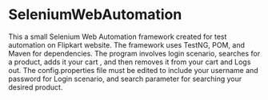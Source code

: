 # SeleniumWebAutomation
This a small Selenium Web Automation framework created for test automation on Flipkart website. The framework uses TestNG, POM, and Maven for dependencies.
The program involves login scenario, searches for a product, adds it your cart , and then removes it from your cart and Logs out.
The config.properties file must be edited to include your username and password for Login scenario, and search parameter for searching your desired product.
